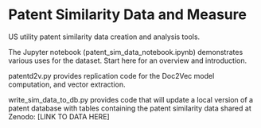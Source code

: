 # Patent Similarity Data and Measure
US utility patent similarity data creation and analysis tools. 

The Jupyter notebook (patent_sim_data_notebook.ipynb) demonstrates various uses for the dataset. Start here for an overview and introduction.

patentd2v.py provides replication code for the Doc2Vec model computation, and vector extraction. 

write_sim_data_to_db.py provides code that will update a local version of a patent database with tables containing the patent similarity data shared at Zenodo: [LINK TO DATA HERE]
